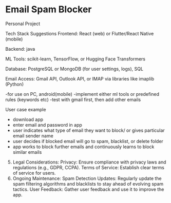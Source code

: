 # Email Spam Blocker
Personal Project

Tech Stack Suggestions
Frontend: React (web) or Flutter/React Native (mobile)

Backend: java

ML Tools: scikit-learn, TensorFlow, or Hugging Face Transformers

Database: PostgreSQL or MongoDB (for user settings, logs), SQL

Email Access: Gmail API, Outlook API, or IMAP via libraries like imaplib (Python)

-for use on PC, android(mobile)
-implement either ml tools or predefined rules (keywords etc)
-test with gmail first, then add other emails

User case example
- download app
- enter email and password in app
- user indicates what type of email they want to block/ or gives particular email sender name
- user decides if blocked email will go to spam, blacklist, or delete folder
- app works to block further emails and continuously learns to block similar emails

5. Legal Considerations:
Privacy: Ensure compliance with privacy laws and regulations (e.g., GDPR, CCPA). 
Terms of Service: Establish clear terms of service for users. 
6. Ongoing Maintenance:
Spam Detection Updates: Regularly update the spam filtering algorithms and blacklists to stay ahead of evolving spam tactics. 
User Feedback: Gather user feedback and use it to improve the app. 